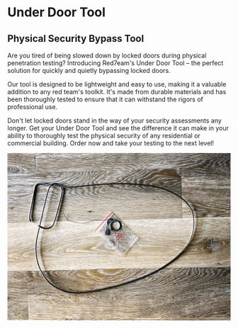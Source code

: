 # Under Door Tool
## Physical Security Bypass Tool

Are you tired of being slowed down by locked doors during physical penetration testing? Introducing Red7eam's Under Door Tool – the perfect solution for quickly and quietly bypassing locked doors.

Our tool is designed to be lightweight and easy to use, making it a valuable addition to any red team's toolkit. It's made from durable materials and has been thoroughly tested to ensure that it can withstand the rigors of professional use.

Don't let locked doors stand in the way of your security assessments any longer. Get your Under Door Tool and see the difference it can make in your ability to thoroughly test the physical security of any residential or commercial building. Order now and take your testing to the next level! 

![UnderDoorTool](/images/underdoortool1.jpg)
